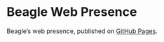 # Beagle Web Presence

Beagle’s web presence, published on [GitHub Pages](https://Beagle-PSE.github.io/Beagle/branches/ip-030-gui).